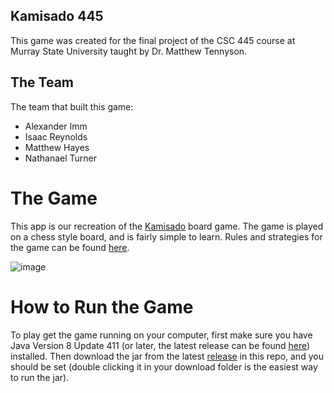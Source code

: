 ## Kamisado 445 

This game was created for the final project of the CSC 445 course at Murray State University taught by Dr. Matthew Tennyson.

## The Team

The team that built this game:
 - Alexander Imm
 - Isaac Reynolds
 - Matthew Hayes
 - Nathanael Turner

# The Game

This app is our recreation of the [Kamisado](https://en.wikipedia.org/wiki/Kamisado) board game. The game is played on a chess style board, 
and is fairly simple to learn. Rules and strategies for the game can be found [here](https://www.yucata.de/en/Rules/Kamisado).

![image](https://github.com/Sherlock1836/Kamisado-445/assets/73602312/a2ab8d60-930a-41a5-a72a-21902f9dad84)

# How to Run the Game

To play get the game running on your computer, first make sure you have Java Version 8 Update 411 (or later, the latest release can be found [here](https://www.java.com/en/download/)) installed. 
Then download the jar from the latest [release](https://github.com/Sherlock1836/Kamisado-445/releases/tag/v1.0) in this repo, and you should be set (double clicking it in your download folder is the easiest way to run the jar).
